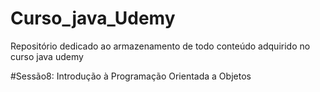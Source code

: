 # Curso_java_Udemy

Repositório dedicado ao armazenamento de todo conteúdo adquirido no curso java udemy

#Sessão8: 
Introdução à Programação Orientada a Objetos
